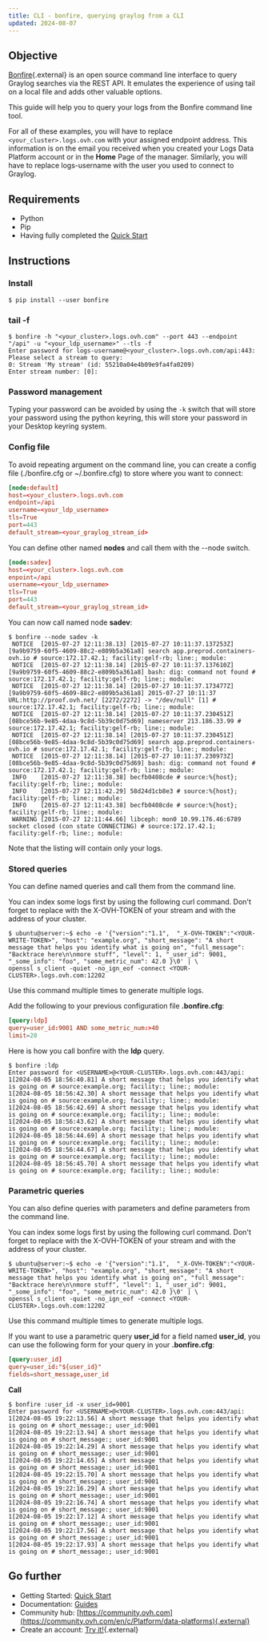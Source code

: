 ```yaml
---
title: CLI - bonfire, querying graylog from a CLI
updated: 2024-08-07
---
```


## Objective

[Bonfire](https://github.com/blue-yonder/bonfire){.external} is an open source command line interface to query Graylog searches via the REST API. It  emulates the experience of using tail on a local file and adds other valuable options.

This guide will help you to query your logs from the Bonfire command line tool.

For all of these examples, you will have to replace `<your_cluster>.logs.ovh.com` with your assigned endpoint address. This information is on the email you received when you created your Logs Data Platform account or in the **Home** Page of the manager. Similarly, you will have to replace logs-username with the user you used to connect to Graylog.

## Requirements

- Python
- Pip
- Having fully completed the [Quick Start](/pages/manage_and_operate/observability/logs_data_platform/getting_started_quick_start)

## Instructions

### Install

```shell-session
$ pip install --user bonfire
```

### tail -f

```shell-session
$ bonfire -h "<your_cluster>.logs.ovh.com" --port 443 --endpoint "/api" -u "<your_ldp_username>" --tls -f
Enter password for logs-username@<your_cluster>.logs.ovh.com/api:443:
Please select a stream to query:
0: Stream 'My stream' (id: 55210a04e4b09e9fa4fa0209)
Enter stream number: [0]:
```

### Password management

Typing your password can be avoided by using the `-k` switch that will store your password using the python keyring, this will store your password in your Desktop keyring system.

### Config file

To avoid repeating argument on the command line, you can create a config file (./bonfire.cfg or ~/.bonfire.cfg) to store where you want to connect:

```conf
[node:default]
host=<your_cluster>.logs.ovh.com
endpoint=/api
username=<your_ldp_username>
tls=True
port=443
default_stream=<your_graylog_stream_id>
```

You can define other named **nodes** and call them with the --node switch.

```conf
[node:sadev]
host=<your_cluster>.logs.ovh.com
enpoint=/api
username=<your_ldp_username>
tls=True
port=443
default_stream=<your_graylog_stream_id>
```

You can now call named node **sadev**:

```shell-session
$ bonfire --node sadev -k
 NOTICE  [2015-07-27 12:11:38.13] [2015-07-27 10:11:37.137253Z][9a9b9759-60f5-4609-88c2-e809b5a361a8] search app.preprod.containers-ovh.io # source:172.17.42.1; facility:gelf-rb; line:; module:
 NOTICE  [2015-07-27 12:11:38.14] [2015-07-27 10:11:37.137610Z][9a9b9759-60f5-4609-88c2-e809b5a361a8] bash: dig: command not found # source:172.17.42.1; facility:gelf-rb; line:; module:
 NOTICE  [2015-07-27 12:11:38.14] [2015-07-27 10:11:37.173477Z][9a9b9759-60f5-4609-88c2-e809b5a361a8] 2015-07-27 10:11:37 URL:http://proof.ovh.net/ [2272/2272] -> "/dev/null" [1] # source:172.17.42.1; facility:gelf-rb; line:; module:
 NOTICE  [2015-07-27 12:11:38.14] [2015-07-27 10:11:37.230451Z][08bce56b-9e85-4daa-9c8d-5b39c0d75d69] nameserver 213.186.33.99 # source:172.17.42.1; facility:gelf-rb; line:; module:
 NOTICE  [2015-07-27 12:11:38.14] [2015-07-27 10:11:37.230451Z][08bce56b-9e85-4daa-9c8d-5b39c0d75d69] search app.preprod.containers-ovh.io # source:172.17.42.1; facility:gelf-rb; line:; module:
 NOTICE  [2015-07-27 12:11:38.14] [2015-07-27 10:11:37.230973Z][08bce56b-9e85-4daa-9c8d-5b39c0d75d69] bash: dig: command not found # source:172.17.42.1; facility:gelf-rb; line:; module:
 INFO    [2015-07-27 12:11:38.38] becfb0408cde # source:%{host}; facility:gelf-rb; line:; module:
 INFO    [2015-07-27 12:11:42.29] 58d24d1cb8e3 # source:%{host}; facility:gelf-rb; line:; module:
 INFO    [2015-07-27 12:11:43.38] becfb0408cde # source:%{host}; facility:gelf-rb; line:; module:
 WARNING [2015-07-27 12:11:44.66] libceph: mon0 10.99.176.46:6789 socket closed (con state CONNECTING) # source:172.17.42.1; facility:gelf-rb; line:; module:
```

Note that the listing will contain only your logs.

### Stored queries

You can define named queries and call them from the command line.

You can index some logs first by using the following curl command. Don't forget to replace **<YOUR-WRITE-TOKEN>** with the X-OVH-TOKEN of your stream and **<YOUR-CLUSTER>** with the address of your cluster.

```shell-session
$ ubuntu@server:~$ echo -e '{"version":"1.1",  "_X-OVH-TOKEN":"<YOUR-WRITE-TOKEN>", "host": "example.org", "short_message": "A short message that helps you identify what is going on", "full_message": "Backtrace here\n\nmore stuff", "level": 1, "_user_id": 9001, "_some_info": "foo", "some_metric_num": 42.0 }\0' | \
openssl s_client -quiet -no_ign_eof -connect <YOUR-CLUSTER>.logs.ovh.com:12202
```

Use this command multiple times to generate multiple logs.

Add the following to your previous configuration file **.bonfire.cfg**:

```conf
[query:ldp]
query=user_id:9001 AND some_metric_num:>40
limit=20
```

Here is how you call bonfire with the **ldp** query.

```shell-session
$ bonfire :ldp
Enter password for <USERNAME>@<YOUR-CLUSTER>.logs.ovh.com:443/api:
1[2024-08-05 18:56:40.81] A short message that helps you identify what is going on # source:example.org; facility:; line:; module:
1[2024-08-05 18:56:42.30] A short message that helps you identify what is going on # source:example.org; facility:; line:; module:
1[2024-08-05 18:56:42.69] A short message that helps you identify what is going on # source:example.org; facility:; line:; module:
1[2024-08-05 18:56:43.62] A short message that helps you identify what is going on # source:example.org; facility:; line:; module:
1[2024-08-05 18:56:44.69] A short message that helps you identify what is going on # source:example.org; facility:; line:; module:
1[2024-08-05 18:56:44.67] A short message that helps you identify what is going on # source:example.org; facility:; line:; module:
1[2024-08-05 18:56:45.70] A short message that helps you identify what is going on # source:example.org; facility:; line:; module:
```

### Parametric queries

You can also define queries with parameters and define parameters from the command line.

You can index some logs first by using the following curl command. Don't forget to replace **<YOUR-WRITE-TOKEN>** with the X-OVH-TOKEN of your stream and **<YOUR-CLUSTER>** with the address of your cluster.

```shell-session
$ ubuntu@server:~$ echo -e '{"version":"1.1",  "_X-OVH-TOKEN":"<YOUR-WRITE-TOKEN>", "host": "example.org", "short_message": "A short message that helps you identify what is going on", "full_message": "Backtrace here\n\nmore stuff", "level": 1, "_user_id": 9001, "_some_info": "foo", "some_metric_num": 42.0 }\0' | \
openssl s_client -quiet -no_ign_eof -connect <YOUR-CLUSTER>.logs.ovh.com:12202
```

Use this command multiple times to generate multiple logs.

If you want to use a parametric query **user_id** for a field named **user_id**, you can use the following form for your query in your **.bonfire.cfg**:

```conf
[query:user_id]
query=user_id:"${user_id}"
fields=short_message,user_id
```

**Call**

```shell-session
$ bonfire :user_id -x user_id=9001
Enter password for <USERNAME>@<YOUR-CLUSTER>.logs.ovh.com:443/api:
1[2024-08-05 19:22:13.56] A short message that helps you identify what is going on # short_message:; user_id:9001
1[2024-08-05 19:22:13.94] A short message that helps you identify what is going on # short_message:; user_id:9001
1[2024-08-05 19:22:14.29] A short message that helps you identify what is going on # short_message:; user_id:9001
1[2024-08-05 19:22:14.65] A short message that helps you identify what is going on # short_message:; user_id:9001
1[2024-08-05 19:22:15.70] A short message that helps you identify what is going on # short_message:; user_id:9001
1[2024-08-05 19:22:16.29] A short message that helps you identify what is going on # short_message:; user_id:9001
1[2024-08-05 19:22:16.74] A short message that helps you identify what is going on # short_message:; user_id:9001
1[2024-08-05 19:22:17.12] A short message that helps you identify what is going on # short_message:; user_id:9001
1[2024-08-05 19:22:17.56] A short message that helps you identify what is going on # short_message:; user_id:9001
1[2024-08-05 19:22:17.93] A short message that helps you identify what is going on # short_message:; user_id:9001
```

## Go further

- Getting Started: [Quick Start](/pages/manage_and_operate/observability/logs_data_platform/getting_started_quick_start)
- Documentation: [Guides](/products/observability-logs-data-platform)
- Community hub: [https://community.ovh.com](https://community.ovh.com/en/c/Platform/data-platforms){.external}
- Create an account: [Try it!](https://www.ovh.com/fr/order/express/#/express/review?products=~(~(planCode~'logs-account~productId~'logs))){.external}
